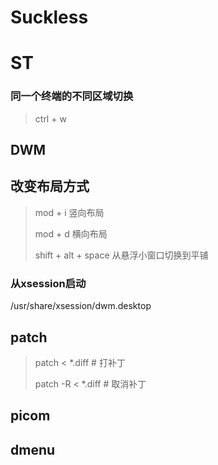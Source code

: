 # Suckless

# ST

### 同一个终端的不同区域切换

> ctrl + w
>
> 

## DWM

## 改变布局方式

> mod + i 竖向布局
>
> mod + d 横向布局
>
> shift + alt + space 从悬浮小窗口切换到平铺

### 从xsession启动 

/usr/share/xsession/dwm.desktop

## patch

> patch < *.diff	# 打补丁
>
> patch -R < *.diff # 取消补丁
>
> 

## picom



## dmenu
